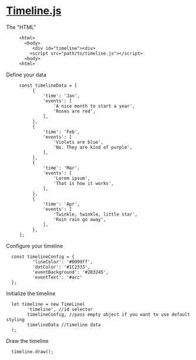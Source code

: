 # [Timeline.js](https://a4arjun.github.io/timeline/v1)

The "HTML"
       

         <html>
           <body>
              <div id="timeline"><div>
             <script src="path/to/timeline.js"></script>
           <body>
         <html>
       

     
Define your data
       


         const timelineData = [
              {
                  'time': 'Jan',
                  'events': [
                      'A nice month to start a year',
                      'Roses are red',
                  ],
              },
              {
                  'time': 'Feb',
                  'events': [
                      'Violets are blue',
                      'No. They are kind of purple',
                  ],
              },
              {
                  'time': 'Mar',
                  'events': [
                      'Lorem ipsum',
                      'That is how it works',
                  ],
              },
              {
                  'time': 'Apr',
                  'events': [
                      'Twinkle, twinkle, little star',
                      'Rain rain go away',
                  ],
              },
         ];
       

     
Configure your timeline
       


      const timelineConfig = {
              'lineColor': '#0099ff',
              'dotColor': '#1C2333',
              'eventBackground': '#2B3245',
              'eventText': '#acc'
      };
       

     
Initialize the timeline
       


      let timeline = new TimeLine(
            'timeline', //id selector
            timelineConfig, //pass empty object if you want to use default styling
            timelineData //timeline data
      );
       

     
Draw the timeline
       

      timeline.draw();
       
